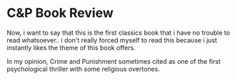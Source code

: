 # C&P Book Review
Now, i want to say that this is the first classics book that i have no trouble to read whatsoever.. i don't really forced myself to read this because i just instantly likes the theme of this book offers. 


In my opinion, Crime and Punishment sometimes cited as one of the first psychological thriller with some religious overtones.
